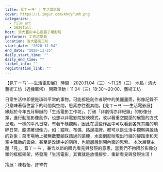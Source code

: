 ```yaml
---
title: 見ㄒㄧㄢˋ | 生活電影展
cover: https://i.imgur.com/AhcyPumh.png
categories: 
  - film_art
  - 2020fall
host: 清大藝術中心夜貓子電影院
performer: 工作坊學員
location: 清大藝術工坊
start_date: "2020-11-04"
end_date: "2020-11-25"
daily_start_time: ""
daily_end_time: ""
ticket_info: ""
registration_link: ""
---
```

【見ㄒㄧㄢˋ──生活電影展】
時間｜2020.11.04（三）～11.25（三）
地點｜清大藝術工坊（近機車塔）
開幕活動｜11.04（三）18:30～20:00．藝術工坊

日常生活中即便是瑣碎平常的事物，可能都是創作者眼中的美麗畫面，影像記錄不只意味著留住當下的時間與空間，思索亦往復其間。【見ㄒㄧㄢˋ──生活電影展】緣起於今年五月舉辦的「生活電影工作坊」，打破「非劇情亦非紀錄」的影像分類，進行動態影像創作，也想以非電影院放映模式，改以著重空間感的展覽的方式呈現。一樣的平凡日常，有著千樣觀察，因此在這些作品中可以看到各異其趣的瑣碎日常，飽滿著想像力。如：貓咪、布偶、路邊招牌，都可以是生活中觀察與說話的對象；菜市場地上被無數雙腳踩踏過的菜梗，水面倒影映現出行經的腳踏車和天空中飄動的雲朵，甚至是改建中的廁所，也能層層剝開內面的思索。
本次展覽主題「見」，音ㄒㄧㄢˋ，兼含以新的眼光看見與發現的意思，當我們不拘限於影像分類的框框架架，將發現「生活電影」其實就是放慢腳步，重新看見與發現生活！


策展：陳若怡、許岑竹